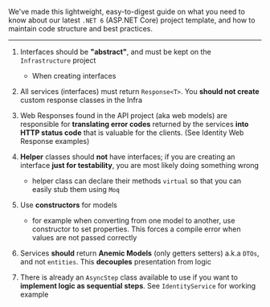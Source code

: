 We've made this lightweight, easy-to-digest guide on what you need to know about our latest `.NET 6` (ASP.NET Core) project template, and how to maintain code structure and best practices.

---

1. Interfaces should be **"abstract"**, and must be kept on the `Infrastructure` project
   - When creating interfaces

2. All services (interfaces) must return `Response<T>`. You **should not create** custom response classes in the Infra

3. Web Responses found in the API project (aka web models) are responsible for **translating error codes** returned by the services **into HTTP status code** that is valuable for the clients. (See Identity Web Response examples)

4. **Helper** classes should **not** have interfaces; if you are creating an interface **just for testability**, you are most likely doing something wrong
   - helper class can declare their methods `virtual` so that you can easily stub them using `Moq`


5. Use **constructors** for models
   - for example when converting from one model to another, use constructor to set properties. This forces a compile error when values are not passed correctly


6. Services **should** return **Anemic Models** (only getters setters) a.k.a `DTOs`, and not `entities`. This **decouples** presentation from logic

7. There is already an `AsyncStep` class available to use if you want to **implement logic as sequential steps**. See `IdentityService` for working example